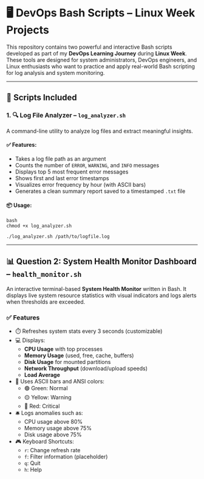 # 🖥️ DevOps Bash Scripts – Linux Week Projects

This repository contains two powerful and interactive Bash scripts developed as part of my **DevOps Learning Journey** during **Linux Week**. These tools are designed for system administrators, DevOps engineers, and Linux enthusiasts who want to practice and apply real-world Bash scripting for log analysis and system monitoring.

---

## 📁 Scripts Included

### 1. 🔍 Log File Analyzer – `log_analyzer.sh`

A command-line utility to analyze log files and extract meaningful insights.

#### ✅ Features:
- Takes a log file path as an argument
- Counts the number of `ERROR`, `WARNING`, and `INFO` messages
- Displays top 5 most frequent error messages
- Shows first and last error timestamps
- Visualizes error frequency by hour (with ASCII bars)
- Generates a clean summary report saved to a timestamped `.txt` file

#### 📦 Usage:

` bash `  
` chmod +x log_analyzer.sh `

` ./log_analyzer.sh /path/to/logfile.log `


---------------------------------------------------------------------------------------------------
## 📊 Question 2: System Health Monitor Dashboard – `health_monitor.sh`

An interactive terminal-based **System Health Monitor** written in Bash. It displays live system resource statistics with visual indicators and logs alerts when thresholds are exceeded.

### ✅ Features

- ⏱️ Refreshes system stats every 3 seconds (customizable)
- 💻 Displays:
  - **CPU Usage** with top processes
  - **Memory Usage** (used, free, cache, buffers)
  - **Disk Usage** for mounted partitions
  - **Network Throughput** (download/upload speeds)
  - **Load Average**
- 🎨 Uses ASCII bars and ANSI colors:
  - 🟢 Green: Normal
  - 🟡 Yellow: Warning
  - 🔴 Red: Critical
- 🛎 Logs anomalies such as:
  - CPU usage above 80%
  - Memory usage above 75%
  - Disk usage above 75%
- 🎮 Keyboard Shortcuts:
  - `r`: Change refresh rate
  - `f`: Filter information (placeholder)
  - `q`: Quit
  - `h`: Help


